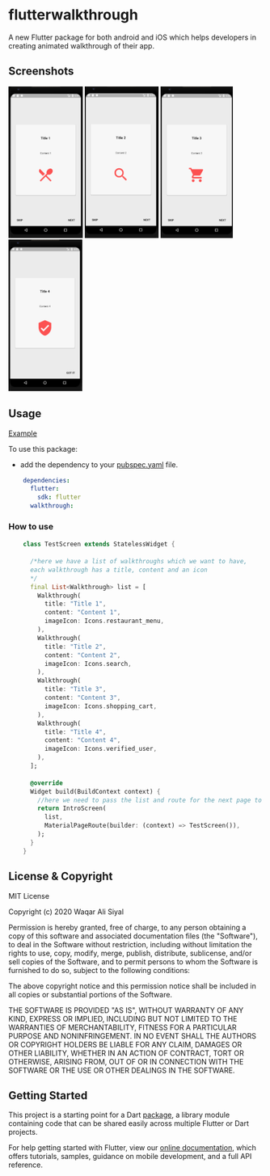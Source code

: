 # flutterwalkthrough

A new Flutter package for both android and iOS which helps developers in creating animated walkthrough of their app.

## Screenshots

<img src="ss1.PNG" height="300em" /> <img src="ss2.PNG" height="300em" /> <img src="ss3.PNG" height="300em" /> <img src="ss4.PNG" height="300em" />

## Usage
[Example](https://github.com/siraiwaqarali/Flutter-Walkthrough/blob/master/example/example_app.dart)

To use this package:

* add the dependency to your [pubspec.yaml](https://github.com/siraiwaqarali/Flutter-Walkthrough/blob/master/pubspec.yaml) file.

```yaml
    dependencies:
      flutter:
        sdk: flutter
      walkthrough:
```

### How to use

```dart
    class TestScreen extends StatelessWidget {

      /*here we have a list of walkthroughs which we want to have,
      each walkthrough has a title, content and an icon
      */
      final List<Walkthrough> list = [
        Walkthrough(
          title: "Title 1",
          content: "Content 1",
          imageIcon: Icons.restaurant_menu,
        ),
        Walkthrough(
          title: "Title 2",
          content: "Content 2",
          imageIcon: Icons.search,
        ),
        Walkthrough(
          title: "Title 3",
          content: "Content 3",
          imageIcon: Icons.shopping_cart,
        ),
        Walkthrough(
          title: "Title 4",
          content: "Content 4",
          imageIcon: Icons.verified_user,
        ),
      ];

      @override
      Widget build(BuildContext context) {
        //here we need to pass the list and route for the next page to be opened after this
        return IntroScreen(
          list,
          MaterialPageRoute(builder: (context) => TestScreen()),
        );
      }
    }
```

## License & Copyright

MIT License

Copyright (c) 2020 Waqar Ali Siyal

Permission is hereby granted, free of charge, to any person obtaining a copy
of this software and associated documentation files (the "Software"), to deal
in the Software without restriction, including without limitation the rights
to use, copy, modify, merge, publish, distribute, sublicense, and/or sell
copies of the Software, and to permit persons to whom the Software is
furnished to do so, subject to the following conditions:

The above copyright notice and this permission notice shall be included in all
copies or substantial portions of the Software.

THE SOFTWARE IS PROVIDED "AS IS", WITHOUT WARRANTY OF ANY KIND, EXPRESS OR
IMPLIED, INCLUDING BUT NOT LIMITED TO THE WARRANTIES OF MERCHANTABILITY,
FITNESS FOR A PARTICULAR PURPOSE AND NONINFRINGEMENT. IN NO EVENT SHALL THE
AUTHORS OR COPYRIGHT HOLDERS BE LIABLE FOR ANY CLAIM, DAMAGES OR OTHER
LIABILITY, WHETHER IN AN ACTION OF CONTRACT, TORT OR OTHERWISE, ARISING FROM,
OUT OF OR IN CONNECTION WITH THE SOFTWARE OR THE USE OR OTHER DEALINGS IN THE
SOFTWARE.

## Getting Started


This project is a starting point for a Dart
[package](https://flutter.dev/developing-packages/),
a library module containing code that can be shared easily across
multiple Flutter or Dart projects.

For help getting started with Flutter, view our 
[online documentation](https://flutter.dev/docs), which offers tutorials, 
samples, guidance on mobile development, and a full API reference.
